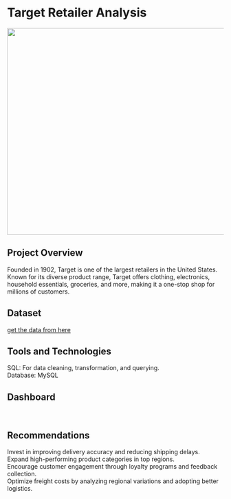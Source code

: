 # Target Retailer Analysis
<img src="https://sandhillssentinel.com/wp-content/uploads/2024/08/Target-SHS-.jpg" height="480" width= "1090">

## Project Overview
Founded in 1902, Target is one of the largest retailers in the United States. Known for its diverse product range, Target offers clothing, electronics, household essentials, groceries, and more, making it a one-stop shop for millions of customers.

## Dataset 
[get the data from here](https://github.com/renukadhule/Target_Retailer_Power_BI_Analysis/tree/master/dataset)

## Tools and Technologies
SQL: For data cleaning, transformation, and querying.<br>
Database: MySQL


## Dashboard
<br>





## Recommendations
Invest in improving delivery accuracy and reducing shipping delays.<br>
Expand high-performing product categories in top regions.<br>
Encourage customer engagement through loyalty programs and feedback collection.<br>
Optimize freight costs by analyzing regional variations and adopting better logistics.<br>
